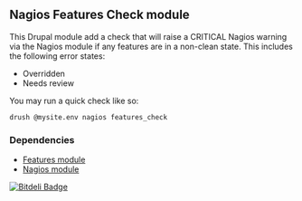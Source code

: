 ## Nagios Features Check module

This Drupal module add a check that will raise a CRITICAL Nagios warning
via the Nagios module if any features are in a non-clean state. This
includes the following error states:

  * Overridden
  * Needs review

You may run a quick check like so:

    drush @mysite.env nagios features_check

### Dependencies

  * [Features module][features]
  * [Nagios module][nagios]

<!-- Links -->
   [features]: https://drupal.org/project/features
   [nagios]:   https://drupal.org/project/nagios


[![Bitdeli Badge](https://d2weczhvl823v0.cloudfront.net/myplanetdigital/nagios_features_check/trend.png)](https://bitdeli.com/free "Bitdeli Badge")

